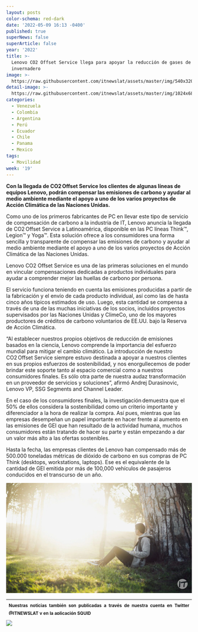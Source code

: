 ```yaml
---
layout: posts
color-schema: red-dark
date: '2022-05-09 16:13 -0400'
published: true
superNews: false
superArticle: false
year: '2022'
title: >-
  Lenovo CO2 Offset Service llega para apoyar la reducción de gases de efecto
  invernadero
image: >-
  https://raw.githubusercontent.com/itnewslat/assets/master/img/540x320/Medio-Ambiente-CO2-p.jpg
detail-image: >-
  https://raw.githubusercontent.com/itnewslat/assets/master/img/1024x680/Medio-Ambiente-CO2-g.jpg
categories:
  - Venezuela
  - Colombia
  - Argentina
  - Perú
  - Ecuador
  - Chile
  - Panama
  - Mexico
tags:
  - Movilidad
week: '19'
---
```

**Con la llegada de CO2 Offset Service los clientes de algunas líneas de equipos Lenovo, podrán compensar las emisiones de carbono y ayudar al medio ambiente mediante el apoyo a uno de los varios proyectos de Acción Climática de las Naciones Unidas.**

Como uno de los primeros fabricantes de PC en llevar este tipo de servicio de compensación de carbono a la industria de IT, Lenovo anuncia la llegada de CO2 Offset Service a Latinoamérica, disponible en las PC líneas Think™, Legion™ y Yoga™. Esta solución ofrece a los consumidores una forma sencilla y transparente de compensar las emisiones de carbono y ayudar al medio ambiente mediante el apoyo a uno de los varios proyectos de Acción Climática de las Naciones Unidas. 

Lenovo CO2 Offset Service es una de las primeras soluciones en el mundo en vincular compensaciones dedicadas a productos individuales para ayudar a comprender mejor las huellas de carbono por persona.

El servicio funciona teniendo en cuenta las emisiones producidas a partir de la fabricación y el envío de cada producto individual, así como las de hasta cinco años típicos estimados de uso. Luego, esta cantidad se compensa a través de una de las muchas iniciativas de los socios, incluidos proyectos supervisados por las Naciones Unidas y ClimeCo, uno de los mayores productores de créditos de carbono voluntarios de EE.UU. bajo la Reserva de Acción Climática.

“Al establecer nuestros propios objetivos de reducción de emisiones basados en la ciencia, Lenovo comprende la importancia del esfuerzo mundial para mitigar el cambio climático. La introducción de nuestro CO2 Offset Service siempre estuvo destinada a apoyar a nuestros clientes en sus propios esfuerzos de sostenibilidad, y nos enorgullecemos de poder brindar este soporte tanto al espacio comercial como a nuestros consumidores finales. Es sólo otra parte de nuestra audaz transformación en un proveedor de servicios y soluciones”, afirmó Andrej Durasinovic, Lenovo VP, SSG Segments and Channel Leader. 

En el caso de los consumidores finales, la investigación demuestra que el 50% de ellos considera la sostenibilidad como un criterio importante y diferenciador a la hora de realizar la compra. Así pues, mientras que las empresas desempeñan un papel importante en hacer frente al aumento en las emisiones de GEI que han resultado de la actividad humana, muchos consumidores están tratando de hacer su parte y están empezando a dar un valor más alto a las ofertas sostenibles.

Hasta la fecha, las empresas clientes de Lenovo han compensado más de 500.000 toneladas métricas de dióxido de carbono en sus compras de PC Think (desktops, workstations, laptops). Ese es el equivalente de la cantidad de GEI emitida por más de 100,000 vehículos de pasajeros conducidos en el transcurso de un año.  

![](https://raw.githubusercontent.com/itnewslat/assets/master/img/540x320/Medio-Ambiente-CO2-p.jpg)

<table style="height: 42px;" width="569">
<tbody>
<tr>
<td style="text-align: justify;"><sub><strong>Nuestras noticias también son publicadas a través de nuestra cuenta en Twitter <a href="https://twitter.com/itnewslat?lang=es">@ITNEWSLAT</a> y en la aplicación <a href="https://squidapp.co/en/">SQUID</a></strong></sub></td>
</tr>
</tbody>
</table>

<img src="https://tracker.metricool.com/c3po.jpg?hash=56f88a41e39ab42c063cc51676587a04"/>
